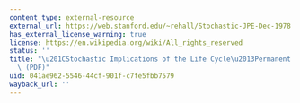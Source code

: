 ```yaml
---
content_type: external-resource
external_url: https://web.stanford.edu/~rehall/Stochastic-JPE-Dec-1978.pdf
has_external_license_warning: true
license: https://en.wikipedia.org/wiki/All_rights_reserved
status: ''
title: "\u201CStochastic Implications of the Life Cycle\u2013Permanent Income Hypothesis.\u201D\
  \ (PDF)"
uid: 041ae962-5546-44cf-901f-c7fe5fbb7579
wayback_url: ''
---
```

